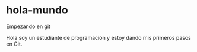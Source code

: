 # hola-mundo
Empezando en git

Hola soy un estudiante de programación y estoy dando mis primeros pasos en Git.
